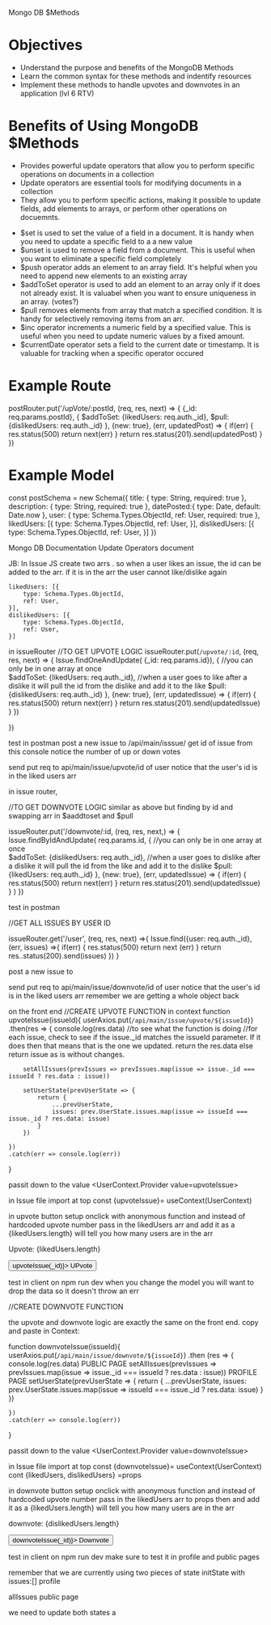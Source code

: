 Mongo DB $Methods 
# Objectives
* Understand the purpose and benefits of the MongoDB Methods 
* Learn the common syntax for these methods and indentify resources 
* Implement these methods to handle upvotes and downvotes in an application (lvl 6 RTV)

# Benefits of Using MongoDB $Methods
* Provides powerful update operators that allow you to perform specific operations on documents in a collection 
* Update operators are essential tools for modifying documents in a collection
* They allow you to perform specific actions, making it possible to update fields, add elements to arrays, or perform other operations on docuemnts. 

- $set is used to set the value of a field in a document. It is handy when you need to update a specific field to a a new value 
- $unset is used to remove a field from a document. This is useful when you want to eliminate a specific field completely 
- $push operator adds an element to an array field. It's helpful when you need to append new elements to an existing array 
- $addToSet operator is used to add an element to an array only if it does not already exist. It is valuabel when you want to ensure uniqueness in an array. (votes?) 
- $pull removes elements from array that match a specified condition. It is handy for selectively removing items from an arr. 
- $inc operator increments a numeric field by a specified value. This is useful when you need to update numeric values by a fixed amount. 
- $currentDate operator sets a field to the current date or timestamp. It is valuable for tracking when a specific operator occured 

# Example Route
postRouter.put('/upVote/:postId, (req, res, next) => {
    {_id: req.params.postId},
    {
        $addToSet: {likedUsers: req.auth._id},
        $pull: {dislikedUsers: req.auth._id}
    },
    {new: true},
    (err, updatedPost) => {
        if(err) {
            res.status(500)
            return next(err)
        }
        return res.status(201).send(updatedPost)
    }
})

# Example Model 
const postSchema = new Schema({
    title: {
        type: String, 
        required: true 
    },
    description: {
        type: String, 
        required: true 
    },
    datePosted:{
        type: Date, 
        default: Date.now
    },
    user: {
        type: Schema.Types.ObjectId, 
        ref: User, 
        required: true 
    },
    likedUsers: [{
        type: Schema.Types.ObjectId, 
        ref: User, 
    }],
    dislikedUsers: [{
        type: Schema.Types.ObjectId, 
        ref: User, 
    }]
})


Mongo DB Documentation Update Operators document 

JB: 
In Issue JS 
create two arrs . so when a user likes an issue, the id can be added to the arr. if it is in the arr the user cannot like/dislike again 

    likedUsers: [{
        type: Schema.Types.ObjectId, 
        ref: User, 
    }],
    dislikedUsers: [{
        type: Schema.Types.ObjectId, 
        ref: User, 
    }]

in issueRouter
//TO GET UPVOTE LOGIC 
issueRouter.put(`/upvote/:id`, (req, res, next) => {
    Issue.findOneAndUpdate(
        {_id: req.params.id}),
        {
            //you can only be in one array at once  
        $addToSet: {likedUsers: req.auth._id},
        //when a user goes to like after a dislike it will pull the id from the dislike and add it to the like 
        $pull: {dislikedUsers: req.auth._id}
    },
    {new: true},
    (err, updatedIssue) => {
        if(err) {
            res.status(500)
            return next(err)
        }
        return res.status(201).send(updatedIssue)
    }
})

})

test in postman 
post a new issue to 
/api/main/isssue/
get id of issue from this console 
notice the number of up or down votes 

send put req to api/main/issue/upvote/id of user
notice that the user's id is in the liked users arr 

in issue router, 

//TO GET DOWNVOTE LOGIC similar as above but finding by id and swapping arr in  $aaddtoset and $pull 

issueRouter.put('/downvote/:id, (req, res, next,) => {
     Issue.findByIdAndUpdate(
         req.params.id,
        {
        //you can only be in one array at once  
        $addToSet: {dislikedUsers: req.auth._id},
        //when a user goes to dislike after a dislike it will pull the id from the like and add it to the dislike 
        $pull: {likedUsers: req.auth._id}
    },
    {new: true},
    (err, updatedIssue) => {
        if(err) {
            res.status(500)
            return next(err)
        }
        return res.status(201).send(updatedIssue)
    }
    )
})


test in postman 

//GET ALL ISSUES BY USER ID 

issueRouter.get('/user', (req, res, next) =>{
    Issue.find({user: req.auth._id}, (err, issues) =>{
        if(err) {
            res.status(500)
            return next (err)
        }
        return res..status(200).send(issues)
    })
}

post a new issue to 

send put req to api/main/issue/downvote/id of user
notice that the user's id is in the liked users arr 
remember we are getting a whole object back 

on the front end 
//CREATE UPVOTE FUNCTION 
in context
function upvoteIssue(issueId){
    userAxios.put(`/api/main/issue/upvote/${issueId}`)
    .then(res => {
        console.log(res.data) //to see what the function is doing
        //for each issue, check to see if the issue._id matches the issueId parameter. If it does then that means that is the one we updated. return the res.data else return issue as is without changes.
        
        setAllIssues(prevIssues => prevIssues.map(issue => issue._id === issueId ? res.data : issue))
        
        setUserState(prevUserState => {
            return {
                ...prevUserState, 
                issues: prev.UserState.issues.map(issue => issueId === issue._id ? res.data: issue)
            }
        })

    })
    .catch(err => console.log(err))
}

passit down to the value <UserContext.Provider value=upvoteIssue>

in Issue file 
import at top 
const {upvoteIssue}= useContext(UserContext)

in upvote button setup onclick with anonymous function and instead of hardcoded upvote number pass in the likedUsers arr and add it as a {likedUsers.length} will tell you how many users are in the arr 
<p>Upvote: {likedUsers.length} </p>
<button onClick ={ () => upvoteIssue(_id)}> UPvote </button>

test in client on npm run dev 
when you change the model you will want to drop the data so it doesn't throw an err 


//CREATE DOWNVOTE FUNCTION 

the upvote and downvote logic are exactly the same on the front end. copy and paste 
in Context: 

function downvoteIssue(issueId){
    userAxios.put(`/api/main/issue/downvote/${issueId}`)
    .then (res => {
        console.log(res.data)
        PUBLIC PAGE
        setAllIssues(prevIssues => prevIssues.map(issue => issue._id === issueId ? res.data : issue))
        PROFILE PAGE
        setUserState(prevUserState => {
            return {
                ...prevUserState, 
                issues: prev.UserState.issues.map(issue => issueId === issue._id ? res.data: issue)
            }
        })

    })
    .catch(err => console.log(err))
}

passit down to the value <UserContext.Provider value=downvoteIssue>

in Issue file 
import at top 
const {downvoteIssue}= useContext(UserContext)
cont {likedUsers, dislikedUsers} =props

in downvote button setup onclick with anonymous function and instead of hardcoded upvote number pass in the likedUsers arr to props then and add it as a {likedUsers.length} will tell you how many users are in the arr 
<p>downvote: {dislikedUsers.length} </p>
<button onClick ={ () => downvoteIssue(_id)}> Downvote </button>

test in client on npm run dev 
make sure to test it in profile and public pages 

remember that we are currently using two pieces of state 
initState with issues:[] profile 

allIssues public page 

we need to update both states a